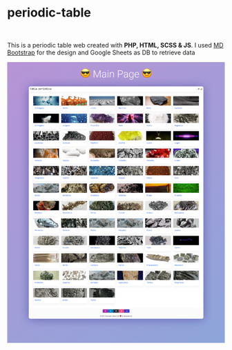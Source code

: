 <h1>periodic-table</h1>
<br>
<p>This is a periodic table web created with <strong>PHP, HTML, SCSS & JS</strong>. I used <a href="https://mdbootstrap.com">MD Bootstrap</a> 
for the design and Google Sheets as DB to retrieve data</p>

<img src="img/mockups/main_page.png"/>

